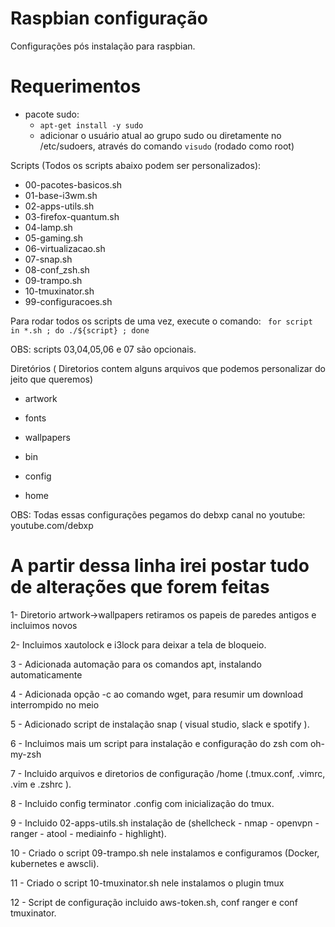# Raspbian configuração
Configurações pós instalação para raspbian.

# Requerimentos

- pacote sudo: 
  - `apt-get install -y sudo`
  - adicionar o usuário atual ao grupo sudo ou diretamente no /etc/sudoers, através do comando `visudo` (rodado como root)

Scripts (Todos os scripts abaixo podem ser personalizados): 
- 00-pacotes-basicos.sh
- 01-base-i3wm.sh
- 02-apps-utils.sh
- 03-firefox-quantum.sh
- 04-lamp.sh
- 05-gaming.sh
- 06-virtualizacao.sh
- 07-snap.sh
- 08-conf_zsh.sh
- 09-trampo.sh
- 10-tmuxinator.sh
- 99-configuracoes.sh

Para rodar todos os scripts de uma vez, execute o comando:
` for script in *.sh ; do ./${script} ; done`

OBS: scripts 03,04,05,06 e 07 são opcionais.

Diretórios ( Diretorios contem alguns arquivos que podemos personalizar do jeito que queremos)
- artwork
- fonts
- wallpapers

- bin

- config

- home

OBS: Todas essas configurações pegamos do debxp canal no youtube: youtube.com/debxp

A partir dessa linha irei postar tudo de alterações que forem feitas
==============================================================================================================================

1- Diretorio artwork->wallpapers retiramos os papeis de paredes antigos e incluimos novos

2- Incluimos xautolock e i3lock para deixar a tela de bloqueio.

3 - Adicionada automação para os comandos apt, instalando automaticamente

4 - Adicionada opção -c ao comando wget, para resumir um download interrompido no meio

5 - Adicionado script de instalação snap ( visual studio, slack e spotify ).

6 - Incluimos mais um script para instalação e configuração do zsh com oh-my-zsh

7 - Incluido arquivos e diretorios de configuração /home (.tmux.conf, .vimrc, .vim e .zshrc ). 

8 - Incluido config terminator .config com inicialização do tmux.

9 - Incluido 02-apps-utils.sh instalação de (shellcheck - nmap - openvpn - ranger - atool -  mediainfo -  highlight).

10 - Criado o script 09-trampo.sh nele instalamos e configuramos (Docker, kubernetes e awscli).

11 - Criado o script 10-tmuxinator.sh nele instalamos o plugin tmux

12 - Script de configuração incluido aws-token.sh, conf ranger e conf tmuxinator. 
